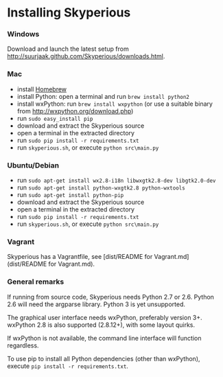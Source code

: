 Installing Skyperious
=====================

### Windows ###

Download and launch the latest setup from
http://suurjaak.github.com/Skyperious/downloads.html.


### Mac ###

* install [Homebrew](http://brew.sh)
* install Python: open a terminal and run `brew install python2`
* install wxPython: run `brew install wxpython`
  (or use a suitable binary from http://wxpython.org/download.php)
* run `sudo easy_install pip`
* download and extract the Skyperious source
* open a terminal in the extracted directory
* run `sudo pip install -r requirements.txt`
* run `skyperious.sh`, or execute `python src\main.py`


### Ubuntu/Debian ###

* run `sudo apt-get install wx2.8-i18n libwxgtk2.8-dev libgtk2.0-dev`
* run `sudo apt-get install python-wxgtk2.8 python-wxtools`
* run `sudo apt-get install python-pip`
* download and extract the Skyperious source
* open a terminal in the extracted directory
* run `sudo pip install -r requirements.txt`
* run `skyperious.sh`, or execute `python src\main.py`


### Vagrant ###

Skyperious has a Vagrantfile, see
[dist/README for Vagrant.md](dist/README for Vagrant.md).


### General remarks ###

If running from source code, Skyperious needs Python 2.7 or 2.6.
Python 2.6 will need the argparse library. Python 3 is yet unsupported.

The graphical user interface needs wxPython, preferably version 3+. 
wxPython 2.8 is also supported (2.8.12+), with some layout quirks.

If wxPython is not available, the command line interface will function regardless.

To use pip to install all Python dependencies (other than wxPython), execute
`pip install -r requirements.txt`.
